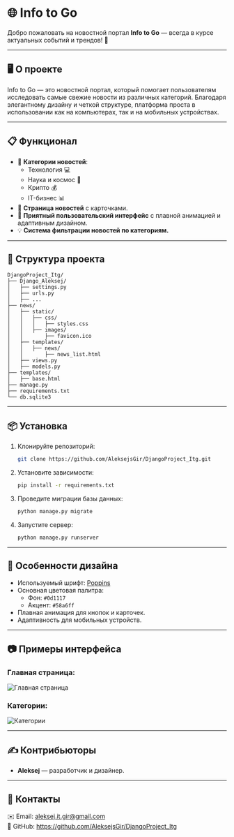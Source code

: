 # 🌐 **Info to Go** 
Добро пожаловать на новостной портал **Info to Go** — всегда в курсе актуальных событий и трендов! 🎉

---

## 🖥️ **О проекте**
Info to Go — это новостной портал, который помогает пользователям исследовать самые свежие новости из различных категорий. Благодаря элегантному дизайну и четкой структуре, платформа проста в использовании как на компьютерах, так и на мобильных устройствах. 

---

## 📋 **Функционал**
- 🎯 **Категории новостей**: 
  - Технология 💻
  - Наука и космос 🚀
  - Крипто 💰
  - IT-бизнес 📊
- 📰 **Страница новостей** с карточками.
- 🌟 **Приятный пользовательский интерфейс** с плавной анимацией и адаптивным дизайном.
- 💡 **Система фильтрации новостей по категориям.**

---

## 📂 **Структура проекта**
```plaintext
DjangoProject_Itg/
├── Django_Aleksej/
│   ├── settings.py
│   ├── urls.py
│   ├── ...
├── news/
│   ├── static/
│   │   ├── css/
│   │   │   ├── styles.css
│   │   ├── images/
│   │       ├── favicon.ico
│   ├── templates/
│   │   ├── news/
│   │       ├── news_list.html
│   ├── views.py
│   ├── models.py
├── templates/
│   ├── base.html
├── manage.py
├── requirements.txt
└── db.sqlite3
```

---

## 📦 **Установка**
1. Клонируйте репозиторий:
   ```bash
   git clone https://github.com/AleksejsGir/DjangoProject_Itg.git
   ```
2. Установите зависимости:
   ```bash
   pip install -r requirements.txt
   ```
3. Проведите миграции базы данных:
   ```bash
   python manage.py migrate
   ```
4. Запустите сервер:
   ```bash
   python manage.py runserver
   ```

---

## 🎨 **Особенности дизайна**
- Используемый шрифт: [Poppins](https://fonts.google.com/specimen/Poppins)
- Основная цветовая палитра:
  - Фон: `#0d1117`
  - Акцент: `#58a6ff`
- Плавная анимация для кнопок и карточек.
- Адаптивность для мобильных устройств.

---

## 📷 **Примеры интерфейса**

### Главная страница:
![Главная страница](static/images/screenshot_homepage.png)

### Категории:
![Категории](static/images/screenshot_categories.png)

---

## ✍️ **Контрибьюторы**
- **Aleksej** — разработчик и дизайнер.


---

## 📩 **Контакты**
✉️ Email: aleksej.it.gir@gmail.com  
🔗 GitHub: https://github.com/AleksejsGir/DjangoProject_Itg
